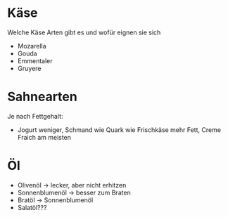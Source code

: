 # Käse
Welche Käse Arten gibt es und wofür eignen sie sich
- Mozarella
- Gouda
- Emmentaler
- Gruyere



# Sahnearten
Je nach Fettgehalt:
- Jogurt weniger, Schmand wie Quark wie Frischkäse mehr Fett, Creme Fraich am meisten



# Öl
- Olivenöl -> lecker, aber nicht erhitzen
- Sonnenblumenöl -> besser zum Braten
- Bratöl -> Sonnenblumenöl
- Salatöl???
